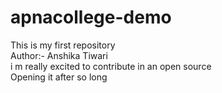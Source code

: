# apnacollege-demo
This is my first repository
<br>
Author:- Anshika Tiwari
<br>
i m really excited to contribute in an open source
<br>
Opening it after so long
